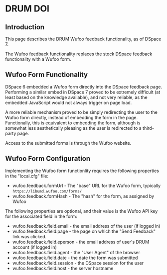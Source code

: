 # DRUM DOI

## Introduction

This page describes the DRUM Wufoo feedback functionality, as of DSpace 7.

The Wufoo feedback functionality replaces the stock DSpace feedback
functionality with a Wufoo form.

## Wufoo Form Functionality

DSpace 6 embedded a Wufoo form directly into the DSpace feedback page.
Performing a similar embed in DSpace 7 proved to be extremely difficult (at
least based on the knowledge available), and not very reliable, as the
embedded JavaScript would not always trigger on page load.

A more reliable mechanism proved to be simply redirecting the user to the
Wufoo form directly, instead of embedding the form in the page. Functionally,
this is equivalent to embedding the form, although is somewhat less
aesthetically pleasing as the user is redirected to a third-party page.

Access to the submitted forms is through the Wufoo website.

## Wufoo Form Configuration

Implementing the Wufoo form functionlity requires the following properties in
the "local.cfg" file:

* wufoo.feedback.formUrl - The "base" URL for the Wufoo form, typically `https://libumd.wufoo.com/forms/`
* wufoo.feedback.formHash - The "hash" for the form, as assigned by Wufoo

The following properties are optional, and their value is the Wufoo API key for
the associated field in the form:

* wufoo.feedback.field.email - the email address of the user (if logged in)
* wufoo.feedback.field.page - the page on which the "Send Feedback" link was clicked.
* wufoo.feedback.field.eperson - the email address of user's DRUM account (if logged in)
* wufoo.feedback.field.agent - the "User Agent" of the browser
* wufoo.feedback.field.date - the date the form was submitted
* wufoo.feedback.field.session - the DSpace session for the user
* wufoo.feedback.field.host - the server hostname

